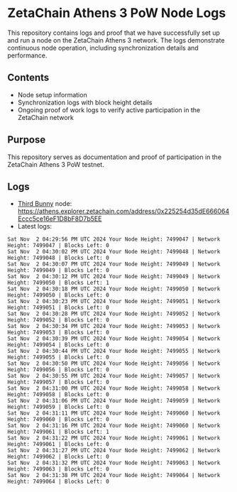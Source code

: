# ZetaChain Athens 3 PoW Node Logs
This repository contains logs and proof that we have successfully set up and run a node on the ZetaChain Athens 3 network. The logs demonstrate continuous node operation, including synchronization details and performance.

## Contents
- Node setup information
- Synchronization logs with block height details
- Ongoing proof of work logs to verify active participation in the ZetaChain network

## Purpose
This repository serves as documentation and proof of participation in the ZetaChain Athens 3 PoW testnet.

## Logs

- [Third Bunny](https://thirdbunny.xyz/) node: https://athens.explorer.zetachain.com/address/0x225254d35dE666064Eccc5ce16eF1D8bF8D7b5EE
- Latest logs:
```
Sat Nov  2 04:29:56 PM UTC 2024 Your Node Height: 7499047 | Network Height: 7499047 | Blocks Left: 0
Sat Nov  2 04:30:02 PM UTC 2024 Your Node Height: 7499048 | Network Height: 7499048 | Blocks Left: 0
Sat Nov  2 04:30:07 PM UTC 2024 Your Node Height: 7499049 | Network Height: 7499049 | Blocks Left: 0
Sat Nov  2 04:30:12 PM UTC 2024 Your Node Height: 7499049 | Network Height: 7499050 | Blocks Left: 1
Sat Nov  2 04:30:18 PM UTC 2024 Your Node Height: 7499050 | Network Height: 7499050 | Blocks Left: 0
Sat Nov  2 04:30:23 PM UTC 2024 Your Node Height: 7499051 | Network Height: 7499051 | Blocks Left: 0
Sat Nov  2 04:30:28 PM UTC 2024 Your Node Height: 7499052 | Network Height: 7499052 | Blocks Left: 0
Sat Nov  2 04:30:34 PM UTC 2024 Your Node Height: 7499053 | Network Height: 7499053 | Blocks Left: 0
Sat Nov  2 04:30:39 PM UTC 2024 Your Node Height: 7499054 | Network Height: 7499054 | Blocks Left: 0
Sat Nov  2 04:30:44 PM UTC 2024 Your Node Height: 7499055 | Network Height: 7499055 | Blocks Left: 0
Sat Nov  2 04:30:50 PM UTC 2024 Your Node Height: 7499056 | Network Height: 7499056 | Blocks Left: 0
Sat Nov  2 04:30:55 PM UTC 2024 Your Node Height: 7499057 | Network Height: 7499057 | Blocks Left: 0
Sat Nov  2 04:31:00 PM UTC 2024 Your Node Height: 7499058 | Network Height: 7499058 | Blocks Left: 0
Sat Nov  2 04:31:06 PM UTC 2024 Your Node Height: 7499059 | Network Height: 7499059 | Blocks Left: 0
Sat Nov  2 04:31:11 PM UTC 2024 Your Node Height: 7499060 | Network Height: 7499060 | Blocks Left: 0
Sat Nov  2 04:31:16 PM UTC 2024 Your Node Height: 7499060 | Network Height: 7499061 | Blocks Left: 1
Sat Nov  2 04:31:22 PM UTC 2024 Your Node Height: 7499061 | Network Height: 7499061 | Blocks Left: 0
Sat Nov  2 04:31:27 PM UTC 2024 Your Node Height: 7499062 | Network Height: 7499062 | Blocks Left: 0
Sat Nov  2 04:31:32 PM UTC 2024 Your Node Height: 7499063 | Network Height: 7499063 | Blocks Left: 0
Sat Nov  2 04:31:38 PM UTC 2024 Your Node Height: 7499064 | Network Height: 7499064 | Blocks Left: 0
```
